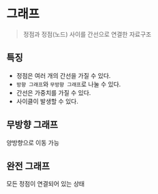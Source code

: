 # 그래프

> 정점과 정점(노드) 사이를 간선으로 연결한 자료구조

## 특징

- 정점은 여러 개의 간선을 가질 수 있다.
- `방향 그래프`와 `무방향 그래프`로 나눌 수 있다.
- 간선은 가중치를 가질 수 있다.
- 사이클이 발생할 수 있다.

## 무방향 그래프

양방향으로 이동 가능

## 완전 그래프

모든 정점이 연결되어 있는 상태

